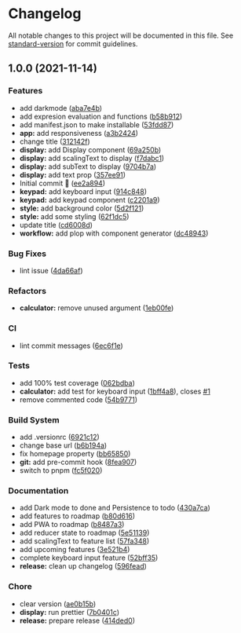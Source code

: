 # Changelog

All notable changes to this project will be documented in this file. See [standard-version](https://github.com/conventional-changelog/standard-version) for commit guidelines.

## 1.0.0 (2021-11-14)


### Features

* add darkmode ([aba7e4b](https://github.com/JordanMaduro/calculator/commit/aba7e4b088d9d9592d5d3595a1aed086cec921c7))
* add expresion evaluation and functions ([b58b912](https://github.com/JordanMaduro/calculator/commit/b58b9123060b40a7c76eb04a7353c1a2168f9cff))
* add manifest.json to make installable ([53fdd87](https://github.com/JordanMaduro/calculator/commit/53fdd876743153ddf6df0877a0b4c1e7ca2cca6f))
* **app:** add responsiveness ([a3b2424](https://github.com/JordanMaduro/calculator/commit/a3b2424253174fbbd7b2655792fbb84ca8c000e3))
* change title ([312142f](https://github.com/JordanMaduro/calculator/commit/312142f88667701d7f1d90648e70e7074fe59abd))
* **display:** add Display component ([69a250b](https://github.com/JordanMaduro/calculator/commit/69a250b2918285b5d74b1610c85b3635605a3c06))
* **display:** add scalingText to display ([f7dabc1](https://github.com/JordanMaduro/calculator/commit/f7dabc18fc5a0bf9345f62cf6953a3e2e9abd829))
* **display:** add subText to display ([9704b7a](https://github.com/JordanMaduro/calculator/commit/9704b7ad23b95a3f1e98fe7f667d9de6b87ab068))
* **display:** add text prop ([357ee91](https://github.com/JordanMaduro/calculator/commit/357ee918a932bb930720155a366f60dce69cea4b))
* Initial commit 🎉 ([ee2a894](https://github.com/JordanMaduro/calculator/commit/ee2a894f5c4048812f864342a8bf6656a863f029))
* **keypad:** add keyboard input ([914c848](https://github.com/JordanMaduro/calculator/commit/914c8483112502b5c82d77ba766be11b0e21a931))
* **keypad:** add keypad component ([c2201a9](https://github.com/JordanMaduro/calculator/commit/c2201a9f994b5a9472b0f72225c52f3dbcc55776))
* **style:** add background color ([5d2f121](https://github.com/JordanMaduro/calculator/commit/5d2f121578db71699fe2adfaf4c13bc06f9bcdd3))
* **style:** add some styling ([62f1dc5](https://github.com/JordanMaduro/calculator/commit/62f1dc5b0fe452ab4400af07ad37d3d34e6db96b))
* update title ([cd6008d](https://github.com/JordanMaduro/calculator/commit/cd6008d4426a2d1ee8b8fbc7e0f6c6eddba7aee4))
* **workflow:** add plop with component generator ([dc48943](https://github.com/JordanMaduro/calculator/commit/dc48943c14db6d1e6321f5abcc99019885f564e6))


### Bug Fixes

* lint issue ([4da66af](https://github.com/JordanMaduro/calculator/commit/4da66af7865382f22ada3da46695ab84458573a9))


### Refactors

* **calculator:** remove unused argument ([1eb00fe](https://github.com/JordanMaduro/calculator/commit/1eb00fee612d4c55c930fc5baca0821603d68b18))


### CI

* lint commit messages ([6ec6f1e](https://github.com/JordanMaduro/calculator/commit/6ec6f1ed017f35218f0fe1e7bb7bcce46124eb57))


### Tests

* add 100% test coverage ([062bdba](https://github.com/JordanMaduro/calculator/commit/062bdba91f5204ed18ec9263014d1decf59e5130))
* **calculator:** add test for keyboard input ([1bff4a8](https://github.com/JordanMaduro/calculator/commit/1bff4a8a2ab09867d9d1cab7563650cb9d81fc12)), closes [#1](https://github.com/JordanMaduro/calculator/issues/1)
* remove commented code ([54b9771](https://github.com/JordanMaduro/calculator/commit/54b9771812fb7f058c913463440c6ba27bbfba38))


### Build System

* add .versionrc ([6921c12](https://github.com/JordanMaduro/calculator/commit/6921c124d940d3490b61d26b4c09eeacf4480447))
* change base url ([b6b194a](https://github.com/JordanMaduro/calculator/commit/b6b194ab2832ce267fd67d8bc30abac6f064546e))
* fix homepage property ([bb65850](https://github.com/JordanMaduro/calculator/commit/bb658507814c2ab91b6fe787b82265ab9b054325))
* **git:** add pre-commit hook ([8fea907](https://github.com/JordanMaduro/calculator/commit/8fea907876f7b301a319063bd595508cd11c3206))
* switch to pnpm ([fc5f020](https://github.com/JordanMaduro/calculator/commit/fc5f0206e71d9dd92ac711f1156f42639f158656))


### Documentation

* add Dark mode to done and Persistence to todo ([430a7ca](https://github.com/JordanMaduro/calculator/commit/430a7ca8bef207962efe7c77170d104b84baf8f1))
* add features to roadmap ([b80d616](https://github.com/JordanMaduro/calculator/commit/b80d616b5b81d2c59936c340161a9c6e4641708e))
* add PWA to roadmap ([b8487a3](https://github.com/JordanMaduro/calculator/commit/b8487a3b51a01d8eaefd1671f3eb85c71e0121ea))
* add reducer state to roadmap ([5e51139](https://github.com/JordanMaduro/calculator/commit/5e5113934593a0c2bf436cec6d0a67da0f0c945d))
* add scalingText to feature list ([57fa348](https://github.com/JordanMaduro/calculator/commit/57fa348db9834d670f757c9433a4eb2d07a21459))
* add upcoming features ([3e521b4](https://github.com/JordanMaduro/calculator/commit/3e521b4275e5540387a9bf782dd6b520f400afcd))
* complete keyboard input feature ([52bff35](https://github.com/JordanMaduro/calculator/commit/52bff35a49092197117dc4bd5b4a32a1e1626d53))
* **release:** clean up changelog ([596fead](https://github.com/JordanMaduro/calculator/commit/596feadde9aa03a8a6e6857a2a1678ea7bbd7a4c))


### Chore

* clear version ([ae0b15b](https://github.com/JordanMaduro/calculator/commit/ae0b15b1189bd575651c0aac9fe63c80dfc5cac5))
* **display:** run prettier ([7b0401c](https://github.com/JordanMaduro/calculator/commit/7b0401c1a1e893ca96451896a455460655da29f9))
* **release:** prepare release ([414ded0](https://github.com/JordanMaduro/calculator/commit/414ded0dda32a01100769018b43825ef621ed0a7))
